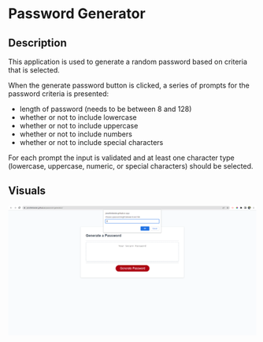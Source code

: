 # Password Generator

## Description

This application is used to generate a random password based on criteria that is selected.

When the generate password button is clicked, a series of prompts for the password criteria is presented:
- length of password (needs to be between 8 and 128)
- whether or not to include lowercase
- whether or not to include uppercase
- whether or not to include numbers
- whether or not to include special characters

For each prompt the input is validated and at least one character type (lowercase, uppercase, numeric, or special characters) should be selected.

## Visuals

![Screenshot](Develop/images/password-generator.png)